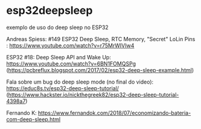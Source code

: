 # esp32deepsleep
exemplo de uso do deep sleep no ESP32

Andreas Spiess: #149 ESP32 Deep Sleep, RTC Memory, "Secret" LoLin Pins : https://www.youtube.com/watch?v=r75MrWIVIw4

ESP32 #18: Deep Sleep API and Wake Up: https://www.youtube.com/watch?v=6BN1FOMQSPg (https://pcbreflux.blogspot.com/2017/02/esp32-deep-sleep-example.html)

Fala sobre um bug do deep sleep mode (no final do video): https://educ8s.tv/esp32-deep-sleep-tutorial/ (https://www.hackster.io/nickthegreek82/esp32-deep-sleep-tutorial-4398a7)

Fernando K: https://www.fernandok.com/2018/07/economizando-bateria-com-deep-sleep.html

